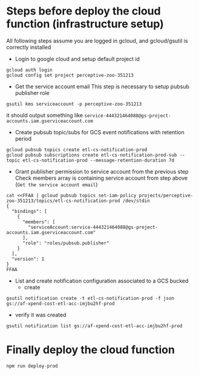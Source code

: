 # Steps before deploy the cloud function (infrastructure setup)
All following steps assume you are logged in gcloud, and gcloud/gsutil is correctly installed

- Login to google cloud and setup default project id
```
gcloud auth login
gcloud config set project perceptive-zoo-351213
```

- Get the service account email
This step is necessary to setup pubsub publisher role
```
gsutil kms serviceaccount -p perceptive-zoo-351213
```
it should output something like `service-444321464088@gs-project-accounts.iam.gserviceaccount.com`

- Create pubsub topic/subs for GCS event notifications with retention period 
```
gcloud pubsub topics create etl-cs-notification-prod
gcloud pubsub subscriptions create etl-cs-notification-prod-sub --topic etl-cs-notification-prod --message-retention-duration 7d 
```

- Grant publisher permission to service account from the previous step
Check members array is containing service account from step above (`Get the service account email`)
```
cat <<FFAA | gcloud pubsub topics set-iam-policy projects/perceptive-zoo-351213/topics/etl-cs-notification-prod /dev/stdin
{
  "bindings": [
    {
      "members": [
        "serviceAccount:service-444321464088@gs-project-accounts.iam.gserviceaccount.com"
      ],
      "role": "roles/pubsub.publisher"
    }
  ],
  "version": 1
}
FFAA
```

- List and create notification configuration associated to a GCS bucked
  - create
```
gsutil notification create -t etl-cs-notification-prod -f json gs://af-xpend-cost-etl-acc-imjbu2hf-prod
```
  - verify it was created
```
gsutil notification list gs://af-xpend-cost-etl-acc-imjbu2hf-prod
```
# Finally deploy the cloud function
```
npm run deploy-prod
```
